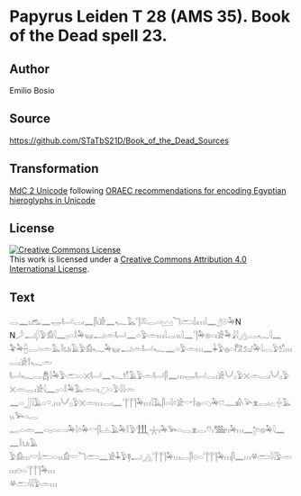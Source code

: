 ﻿# Papyrus Leiden T 28 (AMS 35). Book of the Dead spell 23.

## Author 

Emilio Bosio

## Source 

https://github.com/STaTbS21D/Book_of_the_Dead_Sources

## Transformation 

[MdC 2 Unicode](https://statbs21d.github.io/mdc2unicode.html) following [ORAEC recommendations for encoding Egyptian hieroglyphs in Unicode](https://github.com/oraec/recommendations-encoding-hieroglyphs)

## License 

<a rel="license" href="http://creativecommons.org/licenses/by/4.0/"><img alt="Creative Commons License" style="border-width:0" src="https://i.creativecommons.org/l/by/4.0/88x31.png" /></a><br />This work is licensed under a <a rel="license" href="http://creativecommons.org/licenses/by/4.0/">Creative Commons Attribution 4.0 International License</a>.

## Text 

<hiero>𓂋𓈖𓏤𓃹𓈖𓉿𓂡𓂋𓏤𓈖𓋴𓏤𓀀𓈖𓆑𓅓𓊹𓌨𓂋𓏏𓈉𓆓𓂧𓌃𓏤𓏥𓇋𓈖𓊨𓇳𓅆N<br>
N𓌳𓂝𓆄𓅱𓀁𓇋𓈖𓊪𓏏𓎛𓅆𓊠𓂝𓏛𓂡𓈖𓏏𓅱𓏛𓏥𓇋𓂋𓏭𓇋𓈖𓊹𓅆𓊖𓏏𓏤𓀀𓅆𓇍𓇋𓂻𓂋𓆑𓇋𓈖<br>
𓅝𓅆𓐢𓂋𓏏𓏛𓅓𓎛𓂓𓏤𓄿𓅱𓀁𓆑𓅆𓊠𓂝𓏛𓂡𓆑𓈖𓏏𓅱𓏛𓏥𓈖𓇓𓅱𓐍𓏏𓀗𓃫𓅆𓇋𓂋𓅱𓀸𓏥𓂋𓏤𓀀𓍙𓆑𓏛<br>
𓂡𓆑𓂋𓆣𓇋𓅆𓅱𓂧𓏏𓏴𓂡𓈖𓆑𓀸𓄿𓅱𓏛𓂡𓋴𓈖𓏥𓉿𓂡𓂋𓏤𓀀𓄋𓊪𓅱𓏴𓏛𓂋𓏤𓄋𓊪𓅱𓏴𓏛𓂋𓏤𓀀𓇋𓈖𓊪𓏏𓎛𓅆𓅓𓏛𓏏𓏤𓈔𓏏𓅱𓇋𓇋𓏛<br>
𓈖𓏏𓃀𓇋𓄿𓏏𓎺𓈒𓏥𓄋𓊪𓅱𓏴𓏛𓏥𓂋𓏤𓈖𓊹𓊹𓊹𓅆𓏥𓇋𓅓𓋴𓏏𓇋𓏌𓀀𓎡𓌂𓐍𓏏𓆇𓅆𓈞𓊃𓀉𓅪𓁷𓂋𓏤𓐞𓏶𓅓𓏭𓅨𓏏𓂋<br>
𓉻𓏏𓏛𓈖𓏏𓊪𓏏𓇯𓅆𓇋𓏌𓅆𓎡𓋴𓐟𓄿𓅆𓎛𓅱𓃃𓇼𓏤𓅆𓅨𓏏𓂋𓁷𓂋𓄣𓏤𓅢𓏤𓅆𓏥𓈖𓉺𓏌𓊖𓅆𓇋𓈖𓈖𓎛𓂓𓏤𓄿<br>
𓅱𓀁𓏥𓎟𓌃𓂧𓏏𓏭𓀁𓎟𓆓𓂧𓈖𓀀𓇓𓅱𓊢𓂝𓂻𓊹𓊹𓊹𓅆𓏥𓂋𓋴𓇷𓏏𓊹𓊹𓊹𓅆𓏥𓋴𓈖𓏥𓋬𓂧𓇋𓇋𓅱𓏛𓏥𓇷𓏏𓊹𓊹𓊹𓅆𓏥<br>
𓋬𓂧𓇋𓇋𓅱𓏛𓏥<br></hiero>